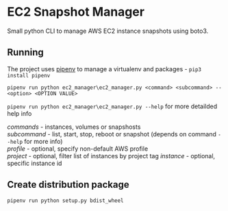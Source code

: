 # EC2 Snapshot Manager
Small python CLI to manage AWS EC2 instance snapshots using boto3.

## Running
The project uses [pipenv](https://docs.pipenv.org/en/latest/) to manage a virtualenv and packages - `pip3 install pipenv`

`pipenv run python ec2_manager\ec2_manager.py <command> <subcommand> --<option> <OPTION VALUE>`

`pipenv run python ec2_manager\ec2_manager.py --help` for more detailded help info

*commands* - instances, volumes or snapshosts  
*subcommand* - list, start, stop, reboot or snapshot (depends on command `--help` for more info)  
*profile* - optional, specify non-default AWS profile  
*project* - optional, filter list of instances by project tag
*instance* - optional, specific instance id

## Create distribution package
`pipenv run python setup.py bdist_wheel`
